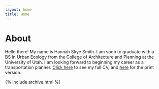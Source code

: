 ```yaml
---
layout: home
title: Home
---
```


# About

Hello there! My name is Hannah Skye Smith. I am soon to graduate with a BS in Urban Ecology from the College of Architecture and Planning at the University of Utah. I am looking forward to beginning my career as a transportation planner. [Click here](cv) to see my full CV, and [here](assets/files/cv.pdf) for the print version. 


{% include archive.html %}
